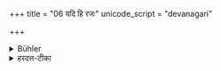 +++
title = "06 यदि हि रजः"
unicode_script = "devanagari"

+++

<details><summary>Bühler</summary>

6. For if guilt remains fixed on the man (who committed a crime, then food given by a sinner) may be eaten (because the guilt cannot leave the sinner). But if guilt can leave (the sinner at any time, then food given by the sinner may be eaten because) he becomes pure by the gift (which he makes).
</details>

<details><summary>हरदत्त-टीका</summary>

## सूत्रम्
यदि हि रजः स्थावरं पुरुषे भोक्तव्यमथ चेच्चलं दानेन निर्दोषो भवति ॥ ६॥
### प्रस्तावः
अत्रोपपत्तिः —
### टिप्पनी
रजः पापम् । तद्यदि पुरुषे कर्तरि स्थावरं स्थिरं नोपभोगमन्तरेण क्षीयते तदा ततः प्रतिग्रहेऽपि भोक्तरि संक्रमाभावात् भोक्तव्यम् । अथ चेच्चलमुपभोगमन्तरेणाऽपि क्षीयते तदा सततदानशीले न मुहूर्तमपि पापमवतिष्ठत इति कुतो भोक्तुर्दोष इति ॥ ६॥
</details>
